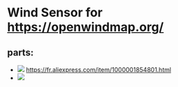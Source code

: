 # Wind Sensor for https://openwindmap.org/

## parts:
* <img src="https://ae01.alicdn.com/kf/UT8IArRXvtXXXagOFbXR/Pi-ce-de-rechange-pour-station-m-t-o-pour-tester-la-direction-du-vent-1.jpg_50x50.jpg_.webp" /> https://fr.aliexpress.com/item/1000001854801.html
* <a href="https://fr.aliexpress.com/item/2035928190.html" ><img src="https://ae01.alicdn.com/kf/HTB1KSpoIXXXXXbxXpXXq6xXFXXXC/1-pi-ce-de-rechange-pour-station-m-t-o-pour-tester-la-vitesse-du-vent.jpg_50x50.jpg_.webp"></a>